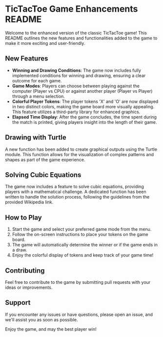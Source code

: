 # TicTacToe Game Enhancements README

Welcome to the enhanced version of the classic TicTacToe game! This README outlines the new features and functionalities added to the game to make it more exciting and user-friendly.

## New Features

- **Winning and Drawing Conditions**: The game now includes fully implemented conditions for winning and drawing, ensuring a clear outcome for each game.
- **Game Modes**: Players can choose between playing against the computer (Player vs CPU) or against another player (Player vs Player) through a menu selection.
- **Colorful Player Tokens**: The player tokens 'X' and 'O' are now displayed in two distinct colors, making the game board more visually appealing. This feature utilizes a third-party library for enhanced graphics.
- **Elapsed Time Display**: After the game concludes, the time spent during the match is printed, giving players insight into the length of their game.

## Drawing with Turtle

A new function has been added to create graphical outputs using the Turtle module. This function allows for the visualization of complex patterns and shapes as part of the game experience.

## Solving Cubic Equations

The game now includes a feature to solve cubic equations, providing players with a mathematical challenge. A dedicated function has been written to handle the solution process, following the guidelines from the provided Wikipedia link.

## How to Play

1. Start the game and select your preferred game mode from the menu.
2. Follow the on-screen instructions to place your tokens on the game board.
3. The game will automatically determine the winner or if the game ends in a draw.
4. Enjoy the colorful display of tokens and keep track of your game time!

## Contributing

Feel free to contribute to the game by submitting pull requests with your ideas or improvements.

## Support

If you encounter any issues or have questions, please open an issue, and we'll assist you as soon as possible.

Enjoy the game, and may the best player win!
